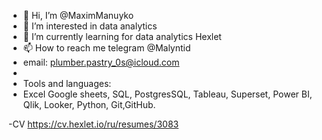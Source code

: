 - 👋 Hi, I’m @MaximManuyko
- 👀 I’m interested in data analytics
- 🌱 I’m currently learning for data analytics Hexlet
- 📫 How to reach me telegram @Malyntid
- email: plumber.pastry_0s@icloud.com
- 
- Tools and languages:
- Excel
Google sheets, SQL, PostgresSQL, Tableau, Superset, Power BI, Qlik, Looker, Python, Git,GitHub.

-CV https://cv.hexlet.io/ru/resumes/3083

<!---
MaximManuyko/MaximManuyko is a ✨ special ✨ repository because its `README.md` (this file) appears on your GitHub profile.
You can click the Preview link to take a look at your changes.
--->
